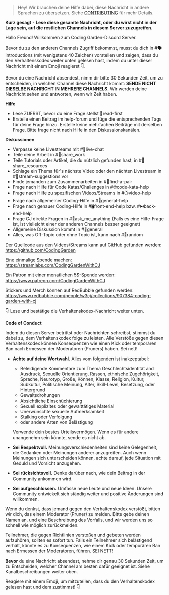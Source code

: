 >Hey! Wir brauchen deine Hilfe dabei, diese Nachricht in andere Sprachen zu übersetzen. Siehe [CONTRIBUTING](./CONTRIBUTING.md) für mehr Details.

**Kurz gesagt** - **Lese diese gesamte Nachricht, oder du wirst nicht in der Lage sein, auf die restlichen Channels in diesem Server zuzugreifen.**

Hallo Freund! Willkommen zum Coding Garden-Discord Server.

Bevor du zu den anderen Channels Zugriff bekommst, musst du dich in #🗣introductions (mit wenigstens 40 Zeichen) vorstellen und zeigen, dass du den Verhaltenskodex weiter unten gelesen hast, indem du unter dieser Nachricht mit einem Emoji reagierst 👇.

Bevor du eine Nachricht absendest, nimm dir bitte 30 Sekunden Zeit, um zu entscheiden, in welchen Channel diese Nachricht kommt:
**SENDE NICHT DIESELBE NACHRICHT IN MEHRERE CHANNELS.** Wir werden deine Nachricht sehen und antworten, wenn wir Zeit haben.

**Hilfe**
* Lese ZUERST, bevor du eine Frage stellst ⁠📝read-first
* Erstelle einen Beitrag im ⁠help-forum und füge die entsprechenden Tags für deine Frage hinzu. Erstelle keine mehrfachen Beiträge mit derselben Frage. Bitte frage nicht nach Hilfe in den Diskussionskanälen.

**Diskussionen**
* Verpasse keine Livestreams mit #🔴live-chat 
* Teile deine Arbeit in #🎨share_work 
* Teile Tutorials oder Artikel, die du nützlich gefunden hast, in #📖share_resources 
* Schlage ein Thema für's nächste Video oder den nächten Livestream in #💭stream-suggestions vor 
* Finde jemanden zum Zusammenarbeiten in #👫find-a-pair 
* Frage nach Hilfe für Code Katas/Challenges in #🤓code-kata-help 
* Frage nach Hilfe zu spezifischen Videos/Streams in #📺video-help 
* Frage nach allgemeiner Coding-Hilfe in #🌈general-help 
* Frage nach genauer Coding-Hilfe in #🖥front-end-help bzw. #⏮back-end-help 
* Frage CJ direkte Fragen in #🤔ask_me_anything (Falls es eine Hilfe-Frage ist, ist vielleicht einer der anderen Channels besser geeignet)
* Allgemeine Diskussion kommt in #💬general  
* Alles, was Off-Topic oder ohne Topic ist, kann nach #🎲random 

Der Quellcode aus den Videos/Streams kann auf GitHub gefunden werden: <https://github.com/CodingGarden>

Eine einmalige Spende machen: <https://streamlabs.com/CodingGardenWithCJ>

Ein Patron mit einer monatlichen 5$-Spende werden: <https://www.patreon.com/CodingGardenWithCJ>

Stickers und Merch können auf RedBubble gefunden werden: <https://www.redbubble.com/people/w3cj/collections/907384-coding-garden-with-cj>

👇 Lese und bestätige die Verhaltenskodex-Nachricht weiter unten.

**Code of Conduct**

Indem du diesen Server betrittst oder Nachrichten schreibst, stimmst du dabei zu, dem Verhaltenskodex folge zu leisten. Alle Verstöße gegen diesen Verhaltenskodex können Konsequenzen wie einen Kick oder temporären Ban nach Ermessen der Moderatoren (Pruners) haben. Sei nett!

* **Achte auf deine Wortwahl.** Alles vom folgenden ist inakzeptabel: 
  * Beleidigende Kommentare zum Thema Geschlechtsidentität and Ausdruck, Sexuelle Orientierung, Rassen, ethnische Zugehörigkeit, Sprache, Neurotyp, Große, Können, Klasse, Religion, Kultur, Subkultur, Politische Meinung, Alter, Skill-Level, Besetzung, oder Hintergrund
  * Gewaltsdrohungen
  * Absichtliche Einschüchterung
  * Sexuell explizites oder gewalttätiges Material
  * Unerwünschte sexuelle Aufmerksamkeit
  * Stalking oder Verfolgung
  * oder andere Arten von Belästigung

  Verwende dein bestes Urteilsvermögen. Wenn es für andere unangenehm sein könnte, sende es nicht ab.

* **Sei Respektvoll.** Meinungsverschiedenheiten sind keine Gelegenheit, die Gedanken oder Meinungen anderer anzugreifen. Auch wenn Meinungen sich unterscheiden können, achte darauf, jede Situation mit Geduld und Vorsicht anzugehen. 
* **Sei rücksichtsvoll.** Denke darüber nach, wie dein Beitrag in der Community ankommen wird. 
* **Sei aufgeschlossen.** Umfasse neue Leute und neue Ideen. Unsere Community entwickelt sich ständig weiter und positive Änderungen sind willkommen.

Wenn du denkst, dass jemand gegen den Verhaltenskodex verstößt, bitten wir dich, das einem Moderator (Pruner) zu melden. Bitte gebe deinen Namen an, und eine Beschreibung des Vorfalls, und wir werden uns so schnell wie möglich zurückmelden.

Teilnehmer, die gegen Richtlinien verstoßen und gebeten werden aufzuhören, sollten es sofort tun. Falls ein Teilnehmer sich belästigend verhält, könnte es zu Konsequenzen, wie einem Kick oder temporären Ban nach Ermessen der Moderatoren, führen. SEI NETT!

**Bevor** du eine Nachricht absendest, nehme dir genau 30 Sekunden Zeit, um zu Entscheiden, welcher Channel am besten dafür geeignet ist. Siehe Kanalbeschreibungen weiter oben.

Reagiere mit einem Emoji, um mitzuteilen, dass du den Verhaltenskodex gelesen hast und dem zustimmst! 👇
